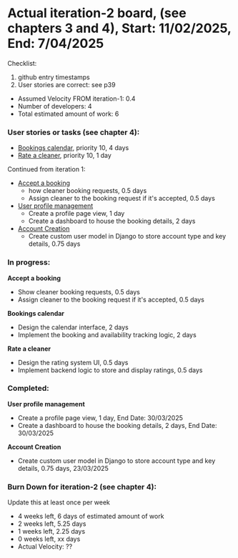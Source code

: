 # Actual iteration-2 board, (see chapters 3 and 4), Start: 11/02/2025, End: 7/04/2025

Checklist: 
1. github entry timestamps
2. User stories are correct: see p39

* Assumed Velocity FROM iteration-1: 0.4
* Number of developers: 4
* Total estimated amount of work: 6

### User stories or tasks (see chapter 4):

* [Bookings calendar](./user_stories/user_story_08_Bookings_calendar.md), priority 10, 4 days
* [Rate a cleaner](./user_stories/user_story_10_Rate_a_cleaner.md), priority 10, 1 day

Continued from iteration 1:

* [Accept a booking](./user_stories/user_story_02_Accept_a_booking.md)
  * how cleaner booking requests, 0.5 days
  * Assign cleaner to the booking request if it's accepted, 0.5 days
* [User profile management](./user_stories/user_story_03_User_profile_management.md)
  * Create a profile page view, 1 day
  * Create a dashboard to house the booking details, 2 days
* [Account Creation](./user_stories/user_story_03_User_profile_management.md)
  * Create custom user model in Django to store account type and key details, 0.75 days

### In progress:

**Accept a booking**
* Show cleaner booking requests, 0.5 days
* Assign cleaner to the booking request if it's accepted, 0.5 days

**Bookings calendar**
* Design the calendar interface, 2 days
* Implement the booking and availability tracking logic, 2 days

**Rate a cleaner**
* Design the rating system UI, 0.5 days
* Implement backend logic to store and display ratings, 0.5 days

### Completed:

**User profile management**
* Create a profile page view, 1 day, End Date: 30/03/2025
* Create a dashboard to house the booking details, 2 days, End Date: 30/03/2025

**Account Creation**
* Create custom user model in Django to store account type and key details, 0.75 days, 23/03/2025

### Burn Down for iteration-2 (see chapter 4):
Update this at least once per week
* 4 weeks left, 6 days of estimated amount of work 
* 2 weeks left, 5.25 days
* 1 weeks left, 2.25 days
* 0 weeks left, xx days
* Actual Velocity: ?? 